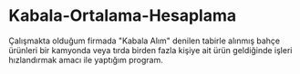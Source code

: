 # Kabala-Ortalama-Hesaplama
Çalışmakta olduğum firmada "Kabala Alım" denilen tabirle alınmış bahçe ürünleri bir kamyonda veya tırda birden fazla kişiye ait ürün geldiğinde işleri hızlandırmak amacı ile yaptığım program.
